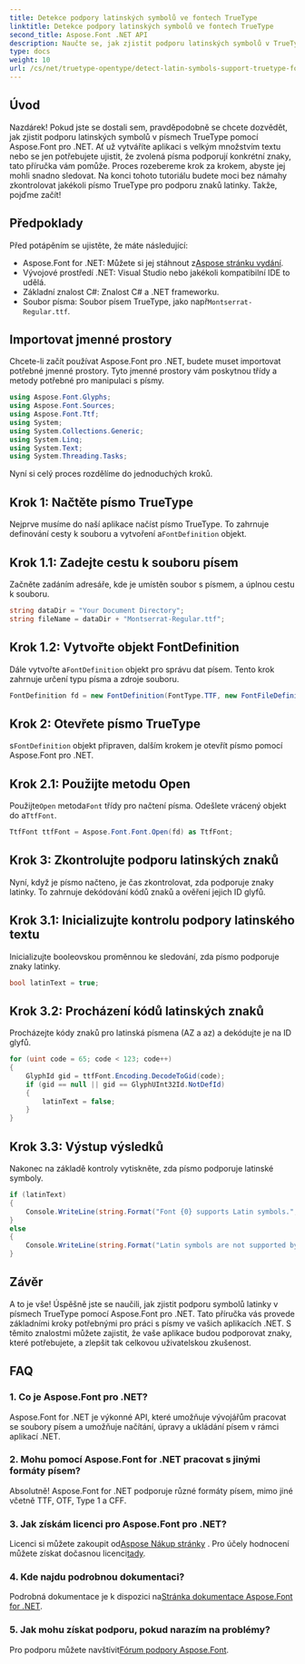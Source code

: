 ```yaml
---
title: Detekce podpory latinských symbolů ve fontech TrueType
linktitle: Detekce podpory latinských symbolů ve fontech TrueType
second_title: Aspose.Font .NET API
description: Naučte se, jak zjistit podporu latinských symbolů v TrueType fontech pomocí Aspose.Font pro .NET s naším podrobným průvodcem. Ideální pro vývojáře pracující s fonty v .NET.
type: docs
weight: 10
url: /cs/net/truetype-opentype/detect-latin-symbols-support-truetype-fonts/
---
```

## Úvod
Nazdárek! Pokud jste se dostali sem, pravděpodobně se chcete dozvědět, jak zjistit podporu latinských symbolů v písmech TrueType pomocí Aspose.Font pro .NET. Ať už vytváříte aplikaci s velkým množstvím textu nebo se jen potřebujete ujistit, že zvolená písma podporují konkrétní znaky, tato příručka vám pomůže. Proces rozebereme krok za krokem, abyste jej mohli snadno sledovat. Na konci tohoto tutoriálu budete moci bez námahy zkontrolovat jakékoli písmo TrueType pro podporu znaků latinky. Takže, pojďme začít!
## Předpoklady
Před potápěním se ujistěte, že máte následující:
-  Aspose.Font for .NET: Můžete si jej stáhnout z[Aspose stránku vydání](https://releases.aspose.com/font/net/).
- Vývojové prostředí .NET: Visual Studio nebo jakékoli kompatibilní IDE to udělá.
- Základní znalost C#: Znalost C# a .NET frameworku.
- Soubor písma: Soubor písem TrueType, jako např`Montserrat-Regular.ttf`.
## Importovat jmenné prostory
Chcete-li začít používat Aspose.Font pro .NET, budete muset importovat potřebné jmenné prostory. Tyto jmenné prostory vám poskytnou třídy a metody potřebné pro manipulaci s písmy.
```csharp
using Aspose.Font.Glyphs;
using Aspose.Font.Sources;
using Aspose.Font.Ttf;
using System;
using System.Collections.Generic;
using System.Linq;
using System.Text;
using System.Threading.Tasks;
```
Nyní si celý proces rozdělíme do jednoduchých kroků.
## Krok 1: Načtěte písmo TrueType
 Nejprve musíme do naší aplikace načíst písmo TrueType. To zahrnuje definování cesty k souboru a vytvoření a`FontDefinition` objekt.
## Krok 1.1: Zadejte cestu k souboru písem
Začněte zadáním adresáře, kde je umístěn soubor s písmem, a úplnou cestu k souboru.
```csharp
string dataDir = "Your Document Directory";
string fileName = dataDir + "Montserrat-Regular.ttf";
```
## Krok 1.2: Vytvořte objekt FontDefinition
 Dále vytvořte a`FontDefinition` objekt pro správu dat písem. Tento krok zahrnuje určení typu písma a zdroje souboru.
```csharp
FontDefinition fd = new FontDefinition(FontType.TTF, new FontFileDefinition("ttf", new FileSystemStreamSource(fileName)));
```
## Krok 2: Otevřete písmo TrueType
 s`FontDefinition` objekt připraven, dalším krokem je otevřít písmo pomocí Aspose.Font pro .NET.
## Krok 2.1: Použijte metodu Open
 Použijte`Open` metoda`Font` třídy pro načtení písma. Odešlete vrácený objekt do a`TtfFont`.
```csharp
TtfFont ttfFont = Aspose.Font.Font.Open(fd) as TtfFont;
```
## Krok 3: Zkontrolujte podporu latinských znaků
Nyní, když je písmo načteno, je čas zkontrolovat, zda podporuje znaky latinky. To zahrnuje dekódování kódů znaků a ověření jejich ID glyfů.
## Krok 3.1: Inicializujte kontrolu podpory latinského textu
Inicializujte booleovskou proměnnou ke sledování, zda písmo podporuje znaky latinky.
```csharp
bool latinText = true;
```
## Krok 3.2: Procházení kódů latinských znaků
Procházejte kódy znaků pro latinská písmena (AZ a az) a dekódujte je na ID glyfů.
```csharp
for (uint code = 65; code < 123; code++)
{
    GlyphId gid = ttfFont.Encoding.DecodeToGid(code);
    if (gid == null || gid == GlyphUInt32Id.NotDefId)
    {
        latinText = false;
    }
}
```
## Krok 3.3: Výstup výsledků
Nakonec na základě kontroly vytiskněte, zda písmo podporuje latinské symboly.
```csharp
if (latinText)
{
    Console.WriteLine(string.Format("Font {0} supports Latin symbols.", ttfFont.FontName));
}
else
{
    Console.WriteLine(string.Format("Latin symbols are not supported by font {0}.", ttfFont.FontName));
}
```
## Závěr
A to je vše! Úspěšně jste se naučili, jak zjistit podporu symbolů latinky v písmech TrueType pomocí Aspose.Font pro .NET. Tato příručka vás provede základními kroky potřebnými pro práci s písmy ve vašich aplikacích .NET. S těmito znalostmi můžete zajistit, že vaše aplikace budou podporovat znaky, které potřebujete, a zlepšit tak celkovou uživatelskou zkušenost.
## FAQ
### 1. Co je Aspose.Font pro .NET?
Aspose.Font for .NET je výkonné API, které umožňuje vývojářům pracovat se soubory písem a umožňuje načítání, úpravy a ukládání písem v rámci aplikací .NET.
### 2. Mohu pomocí Aspose.Font for .NET pracovat s jinými formáty písem?
Absolutně! Aspose.Font for .NET podporuje různé formáty písem, mimo jiné včetně TTF, OTF, Type 1 a CFF.
### 3. Jak získám licenci pro Aspose.Font pro .NET?
 Licenci si můžete zakoupit od[Aspose Nákup stránky](https://purchase.aspose.com/buy) . Pro účely hodnocení můžete získat dočasnou licenci[tady](https://purchase.aspose.com/temporary-license/).
### 4. Kde najdu podrobnou dokumentaci?
 Podrobná dokumentace je k dispozici na[Stránka dokumentace Aspose.Font for .NET](https://reference.aspose.com/font/net/).
### 5. Jak mohu získat podporu, pokud narazím na problémy?
 Pro podporu můžete navštívit[Fórum podpory Aspose.Font](https://forum.aspose.com/c/font/41).